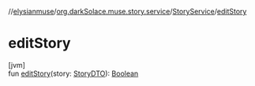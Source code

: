 //[elysianmuse](../../../index.md)/[org.darkSolace.muse.story.service](../index.md)/[StoryService](index.md)/[editStory](edit-story.md)

# editStory

[jvm]\
fun [editStory](edit-story.md)(story: [StoryDTO](../../org.darkSolace.muse.story.model.dto/-story-d-t-o/index.md)): [Boolean](https://kotlinlang.org/api/latest/jvm/stdlib/kotlin/-boolean/index.html)
